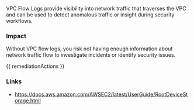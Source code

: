 
VPC Flow Logs provide visibility into network traffic that traverses the VPC and can be used to detect anomalous traffic or insight during security workflows.

### Impact
Without VPC flow logs, you risk not having enough information about network traffic flow to investigate incidents or identify security issues.

<!-- DO NOT CHANGE -->
{{ remediationActions }}

### Links
- https://docs.aws.amazon.com/AWSEC2/latest/UserGuide/RootDeviceStorage.html


